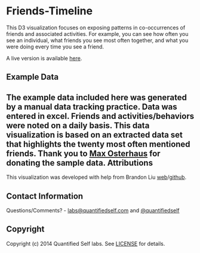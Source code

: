 Friends-Timeline
==========================

This D3 visualization focuses on exposing patterns in co-occurrences of friends and associated activities. For example, you can see how often you see an individual, what friends you see most often together, and what you were doing every time you see a friend. 

A live version is available [here](http://quantifiedself.com/visproject/friend_timeline.html). 

Example Data
------------

The example data included here was generated by a manual data tracking practice. Data was entered in excel. Friends and activities/behaviors were noted on a daily basis. This data visualization is based on an extracted data set that highlights the twenty most often mentioned friends. Thank you to [Max Osterhaus](https://plus.google.com/+MaxOsterhaus/) for donating the sample data.
Attributions
------------

This visualization was developed with help from Brandon Liu [web](http://bdon.org)/[github](http://www.github.com/bdon).

Contact Information
-------------------

Questions/Comments? - [labs@quantifiedself.com](mailto:labs@quantifiedself.com) and [@quantifiedself](http://www.twitter.com/quantifiedself)

Copyright
---------

Copyright (c) 2014 Quantified Self labs. See [LICENSE](https://github.com/qslabs/Friends-Timeline/blob/master/LICENSE) for details. 


